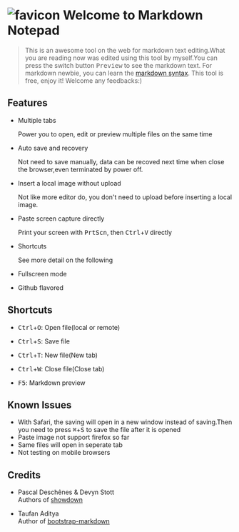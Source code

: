 # ![favicon](http://zzzhan.github.io/markdown-notepad/dist/img/favicon-96x96.png) Welcome to Markdown Notepad

> This is an awesome tool on the web for markdown text editing.What you are reading now was edited using this tool by myself.You can press the switch button <kbd>Preview</kbd> to see the markdown text. For markdown newbie, you can learn the [markdown syntax](http://daringfireball.net/projects/markdown/syntax). This tool is free, enjoy it! Welcome any feedbacks:)


## Features

* Multiple tabs

  Power you to open, edit or preview multiple files on the same time  
  
* Auto save and recovery

  Not need to save manually, data can be recoved next time when close the browser,even terminated by power off.
  
* Insert a local image without upload

  Not like more editor do, you don't need to upload before inserting a local image.

* Paste screen capture directly

  Print your screen with <kbd>PrtScn</kbd>, then <kbd>Ctrl</kbd>+<kbd>V</kbd> directly

* Shortcuts

  See more detail on the following
  
* Fullscreen mode

* Github flavored

## Shortcuts

* <kbd>Ctrl</kbd>+<kbd>O</kbd>: Open file(local or remote)

* <kbd>Ctrl</kbd>+<kbd>S</kbd>: Save file

* <kbd>Ctrl</kbd>+<kbd>T</kbd>: New file(New tab)

* <kbd>Ctrl</kbd>+<kbd>W</kbd>: Close file(Close tab)

* <kbd>F5</kbd>: Markdown preview

## Known Issues

* With Safari, the saving will open in a new window instead of saving.Then you need to press <kbd>⌘</kbd>+<kbd>S</kbd> to save the file after it is opened 
* Paste image not support firefox so far
* Same files will open in seperate tab
* Not testing on mobile browsers

## Credits

* Pascal Deschênes & Devyn Stott<br/>
  Authors of [showdown](https://github.com/showdownjs/showdown)

* Taufan Aditya<br/>
  Author of [bootstrap-markdown](https://github.com/toopay/bootstrap-markdown)
